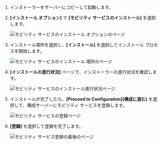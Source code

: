 1. インストーラーをサーバーにコピーして起動します。
2. **[インストール オプション]** で **[モビリティ サービスのインストール]** を選択します。

    ![モビリティ サービスのインストール オプションのページ](./media/site-recovery-install-mob-svc-gui/mobility1.png)

3. インストール場所を選択し、**[インストール]** を選択してインストール プロセスを開始します。

    ![モビリティ サービスのインストール 場所のページ](./media/site-recovery-install-mob-svc-gui/mobility2.png)

4. **[インストールの進行状況]** ページで、インストーラーの進行状況を確認します。

    ![モビリティ サービスのインストール進行状況ページ](./media/site-recovery-install-mob-svc-gui/mobility3.png)

5. インストールが完了したら、**[Proceed to Configuration]\(構成に進む\)** を選択して、構成サーバーにモビリティ サービスを登録します。

    ![モビリティ サービスの登録ページ](./media/site-recovery-install-mob-svc-gui/mobility4.png)

6. **[登録]** を選択して登録を完了します。

    ![モビリティ サービス登録の最後のページ](./media/site-recovery-install-mob-svc-gui/mobility5.png)

